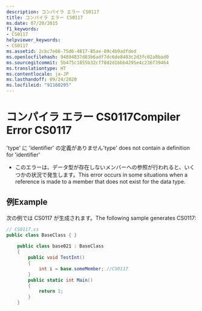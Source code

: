 ```yaml
---
description: コンパイラ エラー CS0117
title: コンパイラ エラー CS0117
ms.date: 07/20/2015
f1_keywords:
- CS0117
helpviewer_keywords:
- CS0117
ms.assetid: 2cbc7e66-75d6-4817-85ae-89c4b9adfded
ms.openlocfilehash: 94894837d83b6adf7dc6de8403c2d3fc02a8bad0
ms.sourcegitcommit: 5b475c1855b32cf78d2d1bbb4295e4c236f39464
ms.translationtype: HT
ms.contentlocale: ja-JP
ms.lasthandoff: 09/24/2020
ms.locfileid: "91160295"
---
```

# <a name="compiler-error-cs0117"></a><span data-ttu-id="ead18-103">コンパイラ エラー CS0117</span><span class="sxs-lookup"><span data-stu-id="ead18-103">Compiler Error CS0117</span></span>

<span data-ttu-id="ead18-104">'type' に 'identifier' の定義がありません</span><span class="sxs-lookup"><span data-stu-id="ead18-104">'type' does not contain a definition for 'identifier'</span></span>  
  
- <span data-ttu-id="ead18-105">このエラーは、データ型が存在しないメンバーへの参照が行われると、いくつかの状況で発生します。</span><span class="sxs-lookup"><span data-stu-id="ead18-105">This error occurs in some situations when a reference is made to a member that does not exist for the data type.</span></span>  
  
## <a name="example"></a><span data-ttu-id="ead18-106">例</span><span class="sxs-lookup"><span data-stu-id="ead18-106">Example</span></span>  

 <span data-ttu-id="ead18-107">次の例では CS0117 が生成されます。</span><span class="sxs-lookup"><span data-stu-id="ead18-107">The following sample generates CS0117:</span></span>  
  
```csharp  
// CS0117.cs  
public class BaseClass { }  
  
    public class base021 : BaseClass  
    {  
        public void TestInt()  
        {  
            int i = base.someMember; //CS0117  
        }  
        public static int Main()  
        {  
            return 1;  
        }  
    }  
```
